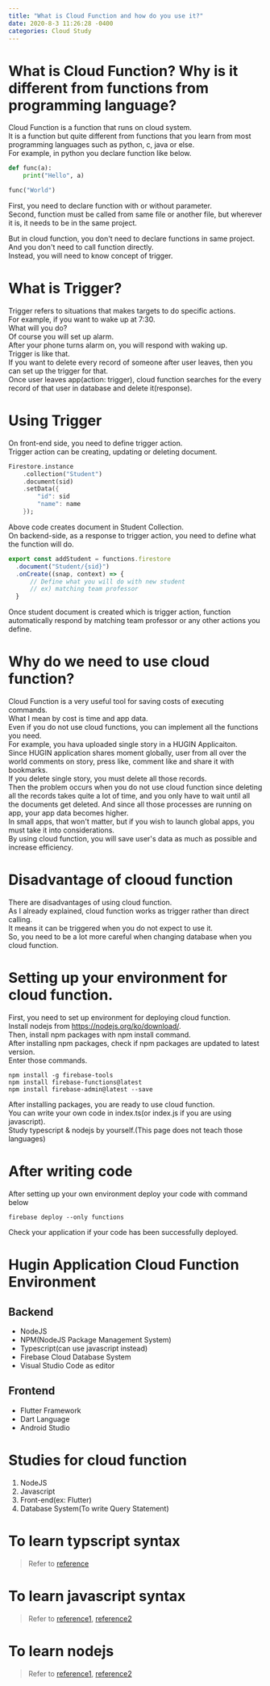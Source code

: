 ```yaml
---
title: "What is Cloud Function and how do you use it?"
date: 2020-8-3 11:26:28 -0400
categories: Cloud Study
---
```



# What is Cloud Function? Why is it different from functions from programming language?
Cloud Function is a function that runs on cloud system.   
It is a function but quite different from functions that you learn from most programming languages such as python, c, java or else.   
For example, in python you declare function like below.

```python
def func(a):
    print("Hello", a)

func("World")
```

First, you need to declare function with or without parameter.   
Second, function must be called from same file or another file, but wherever it is, it needs to be in the same project.

But in cloud function, you don't need to declare functions in same project.   
And you don't need to call function directly.   
Instead, you will need to know concept of trigger.

# What is Trigger?
Trigger refers to situations that makes targets to do specific actions.   
For example, if you want to wake up at 7:30.   
What will you do?   
Of course you will set up alarm.   
After your phone turns alarm on, you will respond with waking up.   
Trigger is like that.   
If you want to delete every record of someone after user leaves, then you can set up the trigger for that.   
Once user leaves app(action: trigger), cloud function searches for the every record of that user in database and delete it(response).

# Using Trigger
On front-end side, you need to define trigger action.     
Trigger action can be creating, updating or deleting document.   

```dart
Firestore.instance
    .collection("Student")
    .document(sid)
    .setData({
        "id": sid
        "name": name
    });
 ```

Above code creates document in Student Collection.   
On backend-side, as a response to trigger action, you need to define what the function will do.

```typescript
export const addStudent = functions.firestore
  .document("Student/{sid}")
  .onCreate((snap, context) => {
      // Define what you will do with new student
      // ex) matching team professor
  }
```

Once student document is created which is trigger action, function automatically respond by matching team professor or any other actions you define.

# Why do we need to use cloud function?
Cloud Function is a very useful tool for saving costs of executing commands.   
What I mean by cost is time and app data.     
Even if you do not use cloud functions, you can implement all the functions you need.   
For example, you hava uploaded single story in a HUGIN Applicaiton.   
Since HUGIN application shares moment globally, user from all over the world comments on story, press like, comment like and share it with bookmarks.   
If you delete single story, you must delete all those records.   
Then the problem occurs when you do not use cloud function since deleting all the records takes quite a lot of time, and you only have to wait until all the documents get deleted. And since all those processes are running on app, your app data becomes higher.   
In small apps, that won't matter, but if you wish to launch global apps, you must take it into considerations.   
By using cloud function, you will save user's data as much as possible and increase efficiency.

# Disadvantage of clooud function
There are disadvantages of using cloud function.   
As I already explained, cloud function works as trigger rather than direct calling.   
It means it can be triggered when you do not expect to use it.   
So, you need to be a lot more careful when changing database when you cloud function.

# Setting up your environment for cloud function.
First, you need to set up environment for deploying cloud function.   
Install nodejs from https://nodejs.org/ko/download/.   
Then, install npm packages with npm install command.   
After installing npm packages, check if npm packages are updated to latest version.   
Enter those commands.   

```
npm install -g firebase-tools   
npm install firebase-functions@latest   
npm install firebase-admin@latest --save
```

After installing packages, you are ready to use cloud function.   
You can write your own code in index.ts(or index.js if you are using javascript).   
Study typescript &amp; nodejs by yourself.(This page does not teach those languages)

# After writing code
After setting up your own environment deploy your code with command below   

```
firebase deploy --only functions
```

Check your application if your code has been successfully deployed.

# Hugin Application Cloud Function Environment
## Backend
* NodeJS
* NPM(NodeJS Package Management System)   
* Typescript(can use javascript instead)   
* Firebase Cloud Database System   
* Visual Studio Code as editor

## Frontend
* Flutter Framework   
* Dart Language   
* Android Studio

# Studies for cloud function
1. NodeJS
2. Javascript
3. Front-end(ex: Flutter)
4. Database System(To write Query Statement)

# To learn typscript syntax
> Refer to [reference](https://poiemaweb.com/typescript-introduction)

# To learn javascript syntax
> Refer to [reference1](https://poiemaweb.com/coding), [reference2](https://www.w3schools.com/js/default.asp)

# To learn nodejs
> Refer to [reference1](https://poiemaweb.com/nodejs-basics), [reference2](https://www.w3schools.com/nodejs/default.asp)